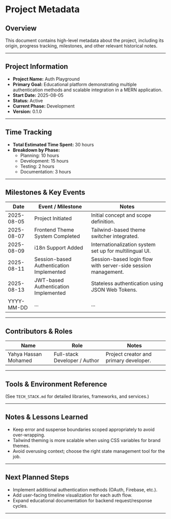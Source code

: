 # Project Metadata

## Overview
This document contains high-level metadata about the project, including its origin, progress tracking, milestones, and other relevant historical notes.

---

## Project Information

- **Project Name:** Auth Playground
- **Primary Goal:** Educational platform demonstrating multiple authentication methods and scalable integration in a MERN application.
- **Start Date:** 2025-08-05
- **Status:** Active
- **Current Phase:** Development
- **Version:** 0.1.0

---

## Time Tracking

- **Total Estimated Time Spent:** 30 hours
- **Breakdown by Phase:**
  - Planning: 10 hours
  - Development: 15 hours
  - Testing: 2 hours
  - Documentation: 3 hours

---

## Milestones & Key Events

| Date       | Event / Milestone                        | Notes                                                         |
| ---------- | ---------------------------------------- | ------------------------------------------------------------- |
| 2025-08-05 | Project Initiated                        | Initial concept and scope definition.                         |
| 2025-08-07 | Frontend Theme System Completed          | Tailwind-based theme switcher integrated.                     |
| 2025-08-09 | i18n Support Added                       | Internationalization system set up for multilingual UI.       |
| 2025-08-11 | Session-based Authentication Implemented | Session-based login flow with server-side session management. |
| 2025-08-13 | JWT-based Authentication Implemented     | Stateless authentication using JSON Web Tokens.               |
| YYYY-MM-DD | ...                                      | ...                                                           |

---

## Contributors & Roles

| Name                      | Role                           | Notes                                  |
|---------------------------|--------------------------------|----------------------------------------|
| Yahya Hassan Mohamed      | Full-stack Developer / Author  | Project creator and primary developer. |

---

## Tools & Environment Reference
(See `TECH_STACK.md` for detailed libraries, frameworks, and services.)

---

## Notes & Lessons Learned

- Keep error and suspense boundaries scoped appropriately to avoid over-wrapping.
- Tailwind theming is more scalable when using CSS variables for brand themes.
- Avoid overusing context; choose the right state management tool for the job.

---

## Next Planned Steps

- Implement additional authentication methods (OAuth, Firebase, etc.).
- Add user-facing timeline visualization for each auth flow.
- Expand educational documentation for backend request/response cycles.

---
